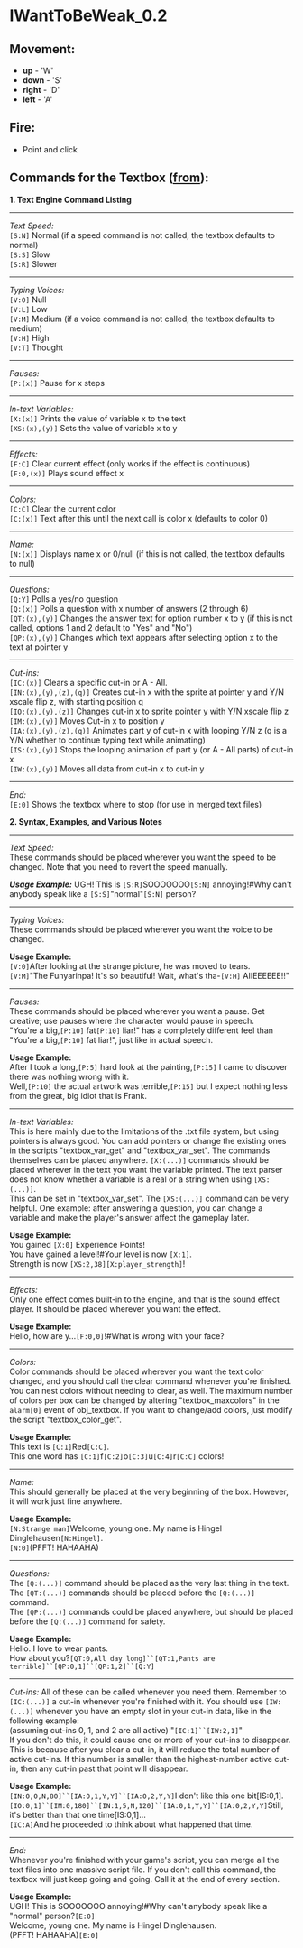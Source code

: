 IWantToBeWeak_0.2
=================

Movement:
---------
  * **up** - 'W'
  * **down** - 'S'
  * **right** - 'D'
  * **left** - 'A'
  
Fire:
-----
  * Point and click


Commands for the Textbox ([from](http://gmc.yoyogames.com/index.php?showtopic=590410)):
-------------------------

**1. Text Engine Command Listing**

---

*Text Speed:*  
`[S:N]` Normal (if a speed command is not called, the textbox defaults to normal)  
`[S:S]` Slow  
`[S:R]` Slower  

---

*Typing Voices:*  
`[V:0]` Null  
`[V:L]` Low  
`[V:M]` Medium (if a voice command is not called, the textbox defaults to medium)  
`[V:H]` High  
`[V:T]` Thought  

---

*Pauses:*  
`[P:(x)]` Pause for x steps  

---

*In-text Variables:*  
`[X:(x)]` Prints the value of variable x to the text  
`[XS:(x),(y)]` Sets the value of variable x to y  

---

*Effects:*  
`[F:C]` Clear current effect (only works if the effect is continuous)  
`[F:0,(x)]` Plays sound effect x  

---

*Colors:*  
`[C:C]` Clear the current color  
`[C:(x)]` Text after this until the next call is color x (defaults to color 0)  

---

*Name:*  
`[N:(x)]` Displays name x or 0/null (if this is not called, the textbox defaults to null)  

---

*Questions:*  
`[Q:Y]` Polls a yes/no question  
`[Q:(x)]` Polls a question with x number of answers (2 through 6)  
`[QT:(x),(y)]` Changes the answer text for option number x to y (if this is not called, options 1 and 2 default to "Yes" and "No")  
`[QP:(x),(y)]` Changes which text appears after selecting option x to the text at pointer y  

---

*Cut-ins:*  
`[IC:(x)]` Clears a specific cut-in or A - All.  
`[IN:(x),(y),(z),(q)]` Creates cut-in x with the sprite at pointer y and Y/N xscale flip z, with starting position q  
`[IO:(x),(y),(z)]` Changes cut-in x to sprite pointer y with Y/N xscale flip z  
`[IM:(x),(y)]` Moves Cut-in x to position y  
`[IA:(x),(y),(z),(q)]` Animates part y of cut-in x with looping Y/N z (q is a Y/N whether to continue typing text while animating)  
`[IS:(x),(y)]` Stops the looping animation of part y (or A - All parts) of cut-in x  
`[IW:(x),(y)]` Moves all data from cut-in x to cut-in y  

---

*End:*  
`[E:0]` Shows the textbox where to stop (for use in merged text files)  


**2. Syntax, Examples, and Various Notes**

---

*Text Speed:*  
These commands should be placed wherever you want the speed to be changed.  Note that you need to revert the speed manually.  

***Usage Example:***
UGH!  This is `[S:R]`SOOOOOOO`[S:N]` annoying!#Why can't anybody speak like a `[S:S]`"normal"`[S:N]` person?  

---

*Typing Voices:*  
These commands should be placed wherever you want the voice to be changed.  

**Usage Example:**  
`[V:0]`After looking at the strange picture, he was moved to tears.  
`[V:M]`"The Funyarinpa!  It's so beautiful!  Wait, what's tha-`[V:H]` AIIEEEEEE!!"  

---

*Pauses:*  
These commands should be placed wherever you want a pause.  Get creative; use pauses where the character would pause in speech.  
"You're a big,`[P:10]` fat`[P:10]` liar!" has a completely different feel than "You're a big,`[P:10]` fat liar!", just like in actual speech.  

**Usage Example:**  
After I took a long,`[P:5]` hard look at the painting,`[P:15]` I came to discover there was nothing wrong with it.  
Well,`[P:10]` the actual artwork was terrible,`[P:15]` but I expect nothing less from the great, big idiot that is Frank.  

---

*In-text Variables:*  
This is here mainly due to the limitations of the .txt file system, but using pointers is always good.  You can add pointers or change the existing ones in the scripts "textbox_var_get" and "textbox_var_set".  The commands themselves can be placed anywhere.  `[X:(...)]` commands should be placed wherever in the text you want the variable printed.  The text parser does not know whether a variable is a real or a string when using `[XS:(...)]`.  
This can be set in "textbox_var_set".  The `[XS:(...)]` command can be very helpful.  One example: after answering a question, you can change a variable and make the player's answer affect the gameplay later.  

**Usage Example:**  
You gained `[X:0]` Experience Points!  
You have gained a level!#Your level is now `[X:1]`.  
Strength is now `[XS:2,38][X:player_strength]`!  

---

*Effects:*  
Only one effect comes built-in to the engine, and that is the sound effect player.  It should be placed wherever you want the effect.  

**Usage Example:**  
Hello, how are y...`[F:0,0]`!#What is wrong with your face?  

---

*Colors:*  
Color commands should be placed wherever you want the text color changed, and you should call the clear command whenever you're finished.   
You can nest colors without needing to clear, as well.  The maximum number of colors per box can be changed by altering "textbox_maxcolors" in the `alarm[0]` event of obj_textbox.  If you want to change/add colors, just modify the script "textbox_color_get".  

**Usage Example:**  
This text is `[C:1]`Red`[C:C]`.  
This one word has `[C:1]`f`[C:2]`o`[C:3]`u`[C:4]`r`[C:C]` colors!  

---

*Name:*  
This should generally be placed at the very beginning of the box.  However, it will work just fine anywhere.  

**Usage Example:**  
`[N:Strange man]`Welcome, young one.  My name is Hingel Dinglehausen`[N:Hingel]`.  
`[N:0]`(PFFT!  HAHAAHA)  

---

*Questions:*  
The `[Q:(...)]` command should be placed as the very last thing in the text.  The `[QT:(...)]` commands should be placed before the `[Q:(...)]` command.  
The `[QP:(...)]` commands could be placed anywhere, but should be placed before the `[Q:(...)]` command for safety.  

**Usage Example:**  
Hello.  I love to wear pants.  
How about you?`[QT:0,All day long]``[QT:1,Pants are terrible]``[QP:0,1]``[QP:1,2]``[Q:Y]`  

---

*Cut-ins:*
All of these can be called whenever you need them.  Remember to `[IC:(...)]` a cut-in whenever you're finished with it.
You should use `[IW:(...)]` whenever you have an empty slot in your cut-in data, like in the following example:  
(assuming cut-ins 0, 1, and 2 are all active) "`[IC:1]``[IW:2,1]`"  
If you don't do this, it could cause one or more of your cut-ins to disappear.  This is because after you clear a cut-in, it will reduce the total number of active cut-ins.  If this number is smaller than the highest-number active cut-in, then any cut-in past that point will disappear.  

**Usage Example:**  
`[IN:0,0,N,80]``[IA:0,1,Y,Y]``[IA:0,2,Y,Y]`I don't like this one bit[IS:0,1].  
`[IO:0,1]``[IM:0,180]``[IN:1,5,N,120]``[IA:0,1,Y,Y]``[IA:0,2,Y,Y]`Still, it's better than that one time[IS:0,1]...  
`[IC:A]`And he proceeded to think about what happened that time.  

---

*End:*  
Whenever you're finished with your game's script, you can merge all the text files into one massive script file.  If you don't call this command, the textbox will just keep going and going.  Call it at the end of every section.  

**Usage Example:**  
UGH!  This is SOOOOOOO annoying!#Why can't anybody speak like a "normal" person?`[E:0]`  
Welcome, young one.  My name is Hingel Dinglehausen.  
(PFFT!  HAHAAHA)`[E:0]`  
